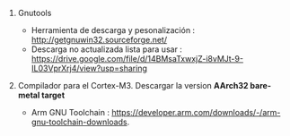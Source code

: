 1. Gnutools 
   - Herramienta de descarga y pesonalización : http://getgnuwin32.sourceforge.net/ 
   - Descarga no actualizada lista para usar : https://drive.google.com/file/d/14BMsaTxwxjZ-i8vMJt-9-IL03VprXrj4/view?usp=sharing

2. Compilador para el Cortex-M3. Descargar la version **AArch32 bare-metal target**
   - Arm GNU Toolchain : https://developer.arm.com/downloads/-/arm-gnu-toolchain-downloads. 

